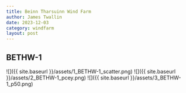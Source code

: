 ```yaml
---
title: Beinn Tharsuinn Wind Farm
author: James Twallin
date: 2023-12-03
category: windfarm
layout: post
---
```

BETHW-1
-------------
![]({{ site.baseurl }}/assets/1_BETHW-1_scatter.png)
![]({{ site.baseurl }}/assets/2_BETHW-1_pcey.png)
![]({{ site.baseurl }}/assets/3_BETHW-1_p50.png)
